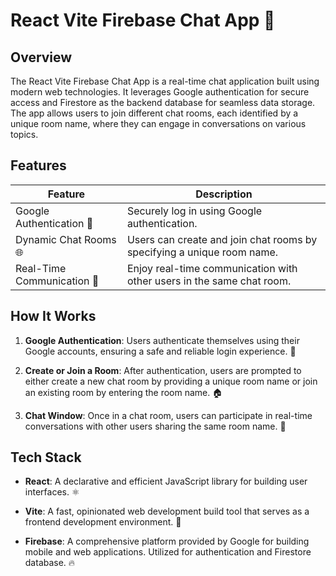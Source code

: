 # React Vite Firebase Chat App 🚀

## Overview

The React Vite Firebase Chat App is a real-time chat application built using modern web technologies. It leverages Google authentication for secure access and Firestore as the backend database for seamless data storage. The app allows users to join different chat rooms, each identified by a unique room name, where they can engage in conversations on various topics.

## Features

| Feature                     | Description                                           |
| --------------------------- | ----------------------------------------------------- | 
| Google Authentication 🔐       | Securely log in using Google authentication.          |   
| Dynamic Chat Rooms    🌐        | Users can create and join chat rooms by specifying a unique room name. |    
| Real-Time Communication   🚀   | Enjoy real-time communication with other users in the same chat room. |    

## How It Works

1. **Google Authentication**: Users authenticate themselves using their Google accounts, ensuring a safe and reliable login experience. 🔑

2. **Create or Join a Room**: After authentication, users are prompted to either create a new chat room by providing a unique room name or join an existing room by entering the room name. 🏠

3. **Chat Window**: Once in a chat room, users can participate in real-time conversations with other users sharing the same room name. 💬

## Tech Stack

- **React**: A declarative and efficient JavaScript library for building user interfaces. ⚛️

- **Vite**: A fast, opinionated web development build tool that serves as a frontend development environment. 🚀

- **Firebase**: A comprehensive platform provided by Google for building mobile and web applications. Utilized for authentication and Firestore database. 🔥
